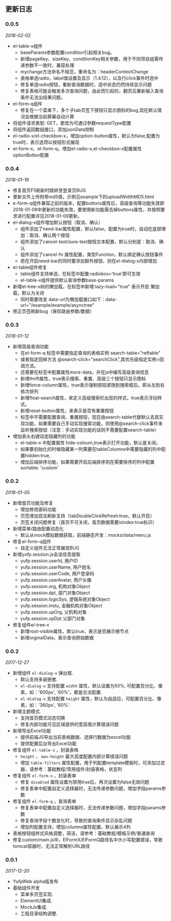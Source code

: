 ## 更新日志


### 0.0.5
*2018-02-02*

- el-table-x组件
  - baseParams参数配置condition引起相关bug。
  - 新增pageKey、sizeKey、conditionKey相关参数，用于不同项目组需传递参数不一致时，兼容处理
  - mychange方法命名不规范，重命名为：headerContextChange
  - 表格单选radio，label值设置及显示（1.4.12），以及行click事件时选中
  - 修复单选radio按钮，重新查询数据时，选中状态仍然持续显示问题
  - 修复表格可能会触发多次查询问题，由此而引起的，翻页后重新输入查询条件无法出结果问题。
- el-form-q组件
  - 修复在一个菜单下，多个子tab页签下按钮只显示图标的bug,现在默认情况会根据当前屏幕自动计算
- 将组件请求类型: GET，更改为可通过参数requestType配置
- 将组件返回数组接口，添加jsonData控制
- el-radio-x/el-checkbox-x，增加option-button属性，默认为false,配置为true时，表示选项以按钮形式展现
- el-form-x、el-form-q，增加el-radio-x,el-checkbox-x配置属性optionButton配置

### 0.0.4
*2018-01-19*

- 修复首页F5刷新时跳转至登录页BUG
- 更新文件上传附带md5值，示例见example下的uploadWidthMD5.html
- e-form-q组件兼容之前的版本，配置buttons属性后，高级查询等功能失效即2018-01-09中更新的功能失效，要使用新功能需去掉buttons属性，并按照要求进行配置详见2018-01-09更新。
- el-dialog-x组件增加默认按钮（取消、确认）
  - 组件添加了need-bar属性配置，默认false，配置为true时，自动在底部增加：取消、确认两个按钮
  - 组件添加了cancel-text/sure-text按钮文本配置，默认分别是：取消、确认
  - 组件添加了cancel-fn 属性配置，类型Function，默认绑定确认按钮事件
  - 若在开启need-bar的同时要添加额外按钮，则在el-dialog-x内部增加
- el-table组件修复
  - table组件支持单选，在标签中配置:radiobox='true'即可生效
  - el-table-x组件提供默认查询参数base-params
- 新增el-tree-x树的懒加载，在标签中新增:lazy-load="true" 表示开启 懒加载，默认为关闭
  - 同时需要改变 data-url为懒加载接口如下：data-url="/example/example/asynctree"
- 修正页签刷新bug（保存路由参数/数据）

### 0.0.3
*2018-01-12*

- 新增高级查询功能
  - 在el-form-q 标签中需要指定查询的表格实例 search-table="reftable"
  - 或者指定回掉方法 @search-click="searchClick",其优先级指定实例>回调方法。
  - 还需要在标签中配置属性more-data，并在js中编写高级查询信息
  - 新增thrift属性，true表示搜索、重置、高级三个按钮只显示图标
  - 新增force-column属性，true表示强制按钮紧随到搜索框后。即从左到右依次排列
  - 新增float-search属性，来定义高级搜索栏出现的样式，true表示浮动样式。
  - 新增reset-button属性，来表示是否有重置按钮
  - 标签中不需要配置查询、重置按钮，现在由search-table代替默认去其实现功能，如果需要自己手动实现搜索功能，则使用@search-click事件来监听搜索按钮（注意：手动实现功能的话则不需要配置search-table）
- 增加表头右键动态隐藏列的功能
  - el-table-x 中配置属性 hide-coloum,true表示打开功能，默认是关闭。
  - 如果要初始化的时候隐藏某一列需要在tableColumns中需要隐藏的列中配置hidden:true,
  - 增加后端排序功能，如果需要开启后端排序则在需要排序的列中配置sortable: 'custom'


### 0.0.2
*2018-01-05*

- 新增首页功能及修复
  - 增加修改密码功能
  - 页签增加双击刷新支持（tabDoubleClickRefresh:true，默认开启）
  - 页签关闭问题修复（首页不可关闭，首页数据需要isIndex:true标识）
- 新增菜单/路由配置动态化
  - 默认从mock模拟数据获取，前端静态开发：mocks/data/menu.js
- 修复el-form-q组件
  - 自定义组件无法正常展现BUG
- 新增yufp.session.js会话信息提取
  - yufp.session.userId,     用户ID
  - yufp.session.userName,   用户姓名
  - yufp.session.userCode,   用户登录码
  - yufp.session.userAvatar, 用户头像
  - yufp.session.org,        机构对象Object
  - yufp.session.dpt,        部门对象Object
  - yufp.session.logicSys,   逻辑系统对象Object
  - yufp.session.instu,      金融机构对象Object
  - yufp.session.upOrg,      父机构对象
  - yufp.session.upDpt       父部门对象
- 修复组件el-tree-x
  - 新增root-visible属性，默认true，表示是否展示根节点
  - 新增orginalData，表示查询原始数据


### 0.0.2
*2017-12-27*

- 新增组件 `el-dialog-x` 弹出框.
  - 默认支持多层嵌套.
  - `el-dialog-x` 支持配置 `width` 属性，默认设置为50%, 可配置百分比、像素，如：'600px', '60%'，都是合法配置.
  - `el-dialog-x` 支持配置 `height` 属性，默认为自适应，可配置百分比、像素，如：'360px', '60%'.
- 新增主题模式.
  - 支持首页模式动态切换
  - 修复内部功能可见区域提供的宽高值计算错误问题
- 新增导出Excel功能
  - 提供前端JS导出当前表格数据、选择行数据为excel功能
  - 提供配置后台导出Excel功能
- 修复组件 `el-table-x` ，封装表格
  - `height` 、 `max-height` 最大高度配置内部计算错误问题
  - 增加 `table-filters` 属性配置，用于列配置template模板时，可添加过滤器，请参考：基础教程/常用组件/封装表格，状态列
- 修复组件 `el-form-x` ，封装表单
  - 修复 `disabled` 属性设置为禁用true后，再次设置为false无效问题
  - 修复表单中配置自定义选择器时，无法传递参数问题，增加字段params参数
- 修复组件 `el-form-q` ，查询表单
  - 修复表单中配置自定义选择器时，无法传递参数问题，增加字段params参数
  - 修复查询字段个数变化时，导致的查询条件显示杂乱问题
  - 增加列配置支持，增加columns属性配置，默认展示4列
- 表格按钮组样式风格调整，简洁，请参考：基础教程/模板示例/普通查询
- 修复custom/main.js中，ElFormX/ElFormQ路径名中大小写配置错误，导致tomcat容器时，无法正常解析URL路径


### 0.0.1 
*2017-12-20*

- YufpWeb alpha版发布
- 基础组件开发
  - 菜单多页签实现.
  - ElementUi集成.
  - MockJs集成.
  - 工程目录结构调整.
